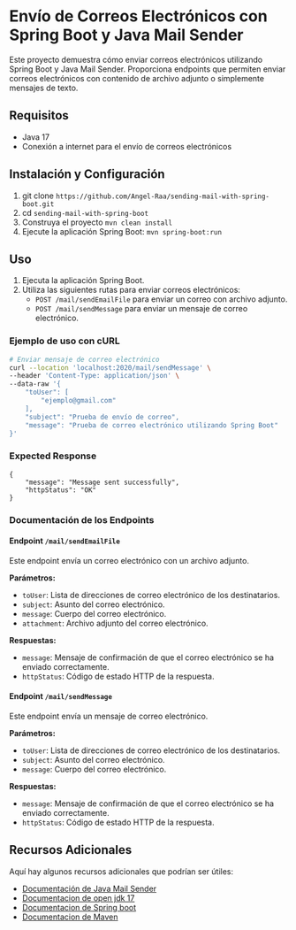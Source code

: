 # Envío de Correos Electrónicos con Spring Boot y Java Mail Sender

Este proyecto demuestra cómo enviar correos electrónicos utilizando Spring Boot y Java Mail Sender. Proporciona endpoints que permiten enviar correos electrónicos con contenido de archivo adjunto o simplemente mensajes de texto.

## Requisitos

- Java 17
- Conexión a internet para el envío de correos electrónicos

## Instalación y Configuración

1. git clone `https://github.com/Angel-Raa/sending-mail-with-spring-boot.git`
2. cd `sending-mail-with-spring-boot`
3. Construya el proyecto `mvn clean install`
4. Ejecute la aplicación Spring Boot: `mvn spring-boot:run`
   

## Uso

1. Ejecuta la aplicación Spring Boot.
2. Utiliza las siguientes rutas para enviar correos electrónicos:
   - `POST /mail/sendEmailFile` para enviar un correo con archivo adjunto.
   - `POST /mail/sendMessage` para enviar un mensaje de correo electrónico.

### Ejemplo de uso con cURL

```bash
# Enviar mensaje de correo electrónico
curl --location 'localhost:2020/mail/sendMessage' \
--header 'Content-Type: application/json' \
--data-raw '{
    "toUser": [
        "ejemplo@gmail.com"
    ],
    "subject": "Prueba de envío de correo",
    "message": "Prueba de correo electrónico utilizando Spring Boot"
}'
```
### Expected Response
```
{
    "message": "Message sent successfully",
    "httpStatus": "OK"
}
```

### Documentación de los Endpoints

#### Endpoint `/mail/sendEmailFile`

Este endpoint envía un correo electrónico con un archivo adjunto.

**Parámetros:**

- `toUser`: Lista de direcciones de correo electrónico de los destinatarios.
- `subject`: Asunto del correo electrónico.
- `message`: Cuerpo del correo electrónico.
- `attachment`: Archivo adjunto del correo electrónico.

**Respuestas:**

- `message`: Mensaje de confirmación de que el correo electrónico se ha enviado correctamente.
- `httpStatus`: Código de estado HTTP de la respuesta.

#### Endpoint `/mail/sendMessage`

Este endpoint envía un mensaje de correo electrónico.

**Parámetros:**

- `toUser`: Lista de direcciones de correo electrónico de los destinatarios.
- `subject`: Asunto del correo electrónico.
- `message`: Cuerpo del correo electrónico.

**Respuestas:**

- `message`: Mensaje de confirmación de que el correo electrónico se ha enviado correctamente.
- `httpStatus`: Código de estado HTTP de la respuesta.

## Recursos Adicionales

Aquí hay algunos recursos adicionales que podrían ser útiles:

- [Documentación de  Java Mail Sender](https://docs.spring.io/spring-framework/docs/current/javadoc-api/org/springframework/mail/javamail/JavaMailSender.html)
- [Documentacion de open jdk 17](https://docs.oracle.com/en/java/javase/17/docs/api/)
- [Documentacion de Spring boot](https://docs.spring.io/spring-boot/docs/current/reference/htmlsingle/)
- [Documentacion de Maven](https://maven.apache.org/guides/getting-started/)
